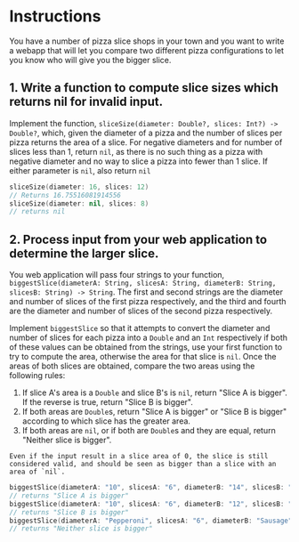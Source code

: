 # Instructions

You have a number of pizza slice shops in your town and you want to write a webapp that will let you compare two different pizza configurations to let you know who will give you the bigger slice.

## 1. Write a function to compute slice sizes which returns nil for invalid input.

Implement the function, `sliceSize(diameter: Double?, slices: Int?) -> Double?`, which, given the diameter of a pizza and the number of slices per pizza returns the area of a slice.
For negative diameters and for number of slices less than 1, return `nil`, as there is no such thing as a pizza with negative diameter and no way to slice a pizza into fewer than 1 slice.
If either parameter is `nil`, also return `nil`

```swift
sliceSize(diameter: 16, slices: 12)
// Returns 16.75516081914556
sliceSize(diameter: nil, slices: 8)
// returns nil
```

## 2. Process input from your web application to determine the larger slice.

You web application will pass four strings to your function, `biggestSlice(diameterA: String, slicesA: String, diameterB: String, slicesB: String) -> String`.
The first and second strings are the diameter and number of slices of the first pizza respectively, and the third and fourth are the diameter and number of slices of the second pizza respectively.

Implement `biggestSlice` so that it attempts to convert the diameter and number of slices for each pizza into a `Double` and an `Int` respectively if both of these values can be obtained from the strings, use your first function to try to compute the area, otherwise the area for that slice is `nil`.
Once the areas of both slices are obtained, compare the two areas using the following rules:

1. If slice A's area is a `Double` and slice B's is `nil`, return "Slice A is bigger". If the reverse is true, return "Slice B is bigger".
2. If both areas are `Double`s, return "Slice A is bigger" or "Slice B is bigger" according to which slice has the greater area.
3. If both areas are `nil`, or if both are `Double`s and they are equal, return "Neither slice is bigger".

~~~~exercism/note
Even if the input result in a slice area of 0, the slice is still considered valid, and should be seen as bigger than a slice with an area of `nil`.
~~~~

```swift
biggestSlice(diameterA: "10", slicesA: "6", diameterB: "14", slicesB: "12")
// returns "Slice A is bigger"
biggestSlice(diameterA: "10", slicesA: "6", diameterB: "12", slicesB: "8")
// returns "Slice B is bigger"
biggestSlice(diameterA: "Pepperoni", slicesA: "6", diameterB: "Sausage", slicesB: "12")
// returns "Neither slice is bigger"
```
